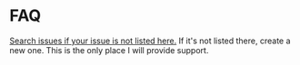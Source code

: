 # FAQ

[Search issues if your issue is not listed here.](https://github.com/vStar925/RDR1-Keyboard-Mouse/issues) If it's not listed there, create a new one. This is the only place I will provide support.
